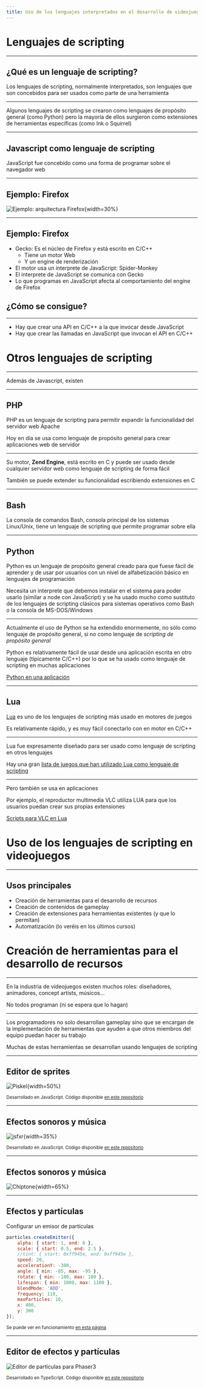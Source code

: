 ```yaml
---
title: Uso de los lenguajes interpretados en el desarrollo de videojuegos
---
```


# Lenguajes de scripting

---

## ¿Qué es un lenguaje de scripting?

Los lenguajes de scripting, normalmente interpretados, son lenguajes que son concebidos para ser usados como parte de una herramienta

---

Algunos lenguajes de scripting se crearon como lenguajes de propósito general (como Python) pero la mayoría de ellos surgieron como extensiones de herramientas específicas (como Ink o Squirrel)

---

## Javascript como lenguaje de scripting

JavaScript fue concebido como una forma de programar sobre el navegador web

---

## Ejemplo: Firefox

![Ejemplo: arquitectura Firefox](firefox_architecture.png){width=30%}

---

## Ejemplo: Firefox

- Gecko: Es el núcleo de Firefox y está escrito en C/C++
  	- Tiene un motor Web
  	- Y un engine de renderización
- El motor usa un interprete de JavaScript: Spider-Monkey
- El interprete de JavaScript se comunica con Gecko
- Lo que programas en JavaScript afecta al comportamiento del engine de Firefox

## ¿Cómo se consigue?

---

- Hay que crear una API en C/C++ a la que invocar desde JavaScript
- Hay que crear las llamadas en JavaScript que invocan el API en C/C++




# Otros lenguajes de scripting

---

Además de Javascript, existen 

---

## PHP

PHP es un lenguaje de scripting para permitir expandir la funcionalidad del servidor web Apache

Hoy en día se usa como lenguaje de propósito general para crear aplicaciones web de servidor

---

Su motor, **Zend Engine**, está escrito en C y puede ser usado desde cualquier servidor web como lenguaje de scripting de forma fácil

También se puede extender su funcionalidad escribiendo extensiones en C

---

## Bash

La consola de comandos Bash, consola principal de los sistemas Linux/Unix, tiene un lenguaje de scripting que permite programar sobre ella

---

## Python

Python es un lenguaje de propósito general creado para que fuese fácil de aprender y de usar por usuarios con un nivel de alfabetización básico en lenguajes de programación

Necesita un interprete que debemos instalar en el sistema para poder usarlo (similar a node con JavaScript) y se ha usado mucho como sustituto de los lenguajes de scripting clásicos para sistemas operativos como Bash o la consola de MS-DOS/Windows

---

Actualmente el uso de Python se ha extendido enormemente, no sólo como lenguaje de propósito general, si no como lenguaje de *scripting de propósito general*

Python es relativamente fácil de usar desde una aplicación escrita en otro lenguaje (típicamente C/C++) por lo que se ha usado como lenguaje de scripting en muchas aplicaciones

[Python en una aplicación](https://docs.python.org/3/extending/embedding.html)

---

## Lua

[Lua](https://www.lua.org/) es uno de los lenguajes de scripting más usado en motores de juegos

Es relativamente rápido, y es muy fácil conectarlo con en motor en C/C++

---

Lua fue expresamente diseñado para ser usado como lenguaje de scripting en otros lenguajes

Hay una gran [lista de juegos que han utilizado Lua como lenguaje de scripting](https://en.wikipedia.org/wiki/Category:Lua_%28programming_language%29-scripted_video_games)

---

Pero también se usa en aplicaciones

Por ejemplo, el reproductor multimedia VLC utiliza LUA para que los usuarios puedan crear sus propias extensiones

[Scripts para VLC en Lua](https://forum.videolan.org/viewforum.php?f=29)

# Uso de los lenguajes de scripting en videojuegos

---

## Usos principales

- Creación de herramientas para el desarrollo de recursos
- Creación de contenidos de gameplay
- Creación de extensiones para herramientas existentes (y que lo permitan) 
- Automatización (lo veréis en los últimos cursos)

# Creación de herramientas para el desarrollo de recursos

---

En la industria de videojuegos existen muchos roles: diseñadores, animadores, concept artists, músicos...

No todos programan (ni se espera que lo hagan)

---

Los programadores no solo desarrollan gameplay sino que se encargan de la implementación de herramientas que ayuden a que otros miembros del equipo puedan hacer su trabajo

Muchas de estas herramientas se desarrollan usando lenguajes de scripting

---

## Editor de sprites

![[Piskel](https://www.piskelapp.com/p/create/sprite)](piskel.png){width=50%}

<small>Desarrollado en JavaScript. Código disponible [en este repositorio](https://github.com/piskelapp/piskel)</small>

---

## Efectos sonoros y música

![[jsfxr](https://sfxr.me/)](jsfxr.png){width=35%}

<small>Desarrollado en JavaScript. Código disponible [en este repositorio](https://github.com/chr15m/jsfxr)</small>

---

## Efectos sonoros y música

![[Chiptone](https://sfbgames.itch.io/chiptone)](chiptone.png){width=65%}


---

## Efectos y partículas

Configurar un emisor de partículas

```js
particles.createEmitter({
    alpha: { start: 1, end: 0 },
    scale: { start: 0.5, end: 2.5 },
    //tint: { start: 0xff945e, end: 0xff945e },
    speed: 20,
    accelerationY: -300,
    angle: { min: -85, max: -95 },
    rotate: { min: -180, max: 180 },
    lifespan: { min: 1000, max: 1100 },
    blendMode: 'ADD',
    frequency: 110,
    maxParticles: 10,
    x: 400,
    y: 300
});
```

<small>Se puede ver en funcionamiento [en esta página](https://phaser.io/examples/v3/view/game-objects/particle-emitter/fire-max-10-particles#)</small>


---

## Editor de efectos y partículas

![Editor de partículas [para Phaser3](https://koreezgames.github.io/phaser3-particle-editor/)](https://raw.githubusercontent.com/koreezgames/phaser3-particle-editor/master/showcase.gif)

<small>Desarrollado en TypeScript. Código disponible [en este repositorio](https://github.com/koreezgames/phaser3-particle-editor)</small>
















<!-- ---

## Python en Blender

Blender es una herramienta de código libre para crear y renderizar objetos 3D

Blender utiliza Python como lenguaje de extensión de su herramienta. Con Python se pueden crear macros y extender la funcionalidad de Blender

[Python en Blender](https://docs.blender.org/manual/en/latest/advanced/scripting/introduction.html)

---

Internamente Blender utiliza Python para crear su interfaz y algunas de sus herramientas internas

Aunque Blender está escrito en C/C++ usa Python como lenguaje de scripting para facilitar la creación de macros y add-ons por parte de los usuarios



---

## Luabind

[Luabind](http://www.rasterbar.com/products/luabind.html) es una librería que ayuda a usar Lua desde C++. Simplifica la tarea y permite hacer entre otras cosas:

- Tener clases de C++ en Lua
- Tener funciones y clases de Lua en C++
- Polimorfismo de los métodos de una clase base en C++ desde una clase derivada en Lua

---

## Lua en CryEngine

El motor CryEngine de Crytek utiliza Lua como lenguaje de scripting

Los programadores del engine pueden exponer funciones de sus clases creadas en C++ para que los programadores de scripting en Lua puedan usarlas

[Lua en CryEngine](http://docs.cryengine.com/display/SDKDOC4/Lua+Scripting) -->





